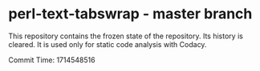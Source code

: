 # perl-text-tabswrap - master branch

This repository contains the frozen state of the repository.
Its history is cleared. It is used only for static code
analysis with Codacy.

Commit Time: 1714548516